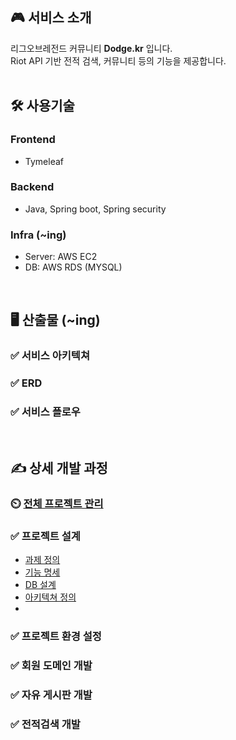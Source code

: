 ## 🎮 서비스 소개
리그오브레전드 커뮤니티 **Dodge.kr** 입니다.<br/>
Riot API 기반 전적 검색, 커뮤니티 등의 기능을 제공합니다.<br/>
<br/>
## 🛠  사용기술
### **Frontend**
- Tymeleaf

### **Backend**
- Java, Spring boot, Spring security

### **Infra (~ing)**
- Server: AWS EC2
- DB: AWS RDS (MYSQL)
<br/>

## 🖥 산출물 (~ing)
### ✅ 서비스 아키텍쳐
### ✅ ERD
### ✅ 서비스 플로우
<br/>

## ✍️ 상세 개발 과정

### ⏲️ [전체 프로젝트 관리](https://little-bit-cf9.notion.site/49c263a8a1394ccc809d4fc577e56a3a?v=c39512296c424cb2850246f94c3ddacd&pvs=4)
### ✅ 프로젝트 설계
- [과제 정의](https://little-bit-cf9.notion.site/49c263a8a1394ccc809d4fc577e56a3a?v=e267b72099054b6ca9ffe8bbfb6b000e&p=0c4bdbcff602497b8c0de889057bedaa&pm=s)
- [기능 명세](https://little-bit-cf9.notion.site/49c263a8a1394ccc809d4fc577e56a3a?v=d45cae060af2413c8f2436a1b566d38a&p=3a711863256c499196a4e5e9b198b05d&pm=s)
- [DB 설계](https://little-bit-cf9.notion.site/49c263a8a1394ccc809d4fc577e56a3a?v=d45cae060af2413c8f2436a1b566d38a&p=8687f72866954bd4bf136a6afa9e1116&pm=s)
- [아키텍쳐 정의](https://little-bit-cf9.notion.site/49c263a8a1394ccc809d4fc577e56a3a?v=d45cae060af2413c8f2436a1b566d38a&p=61c84ed7f3b64f9f88dbd2601653f9ed&pm=s)
- 
### ✅ 프로젝트 환경 설정
### ✅ 회원 도메인 개발
### ✅ 자유 게시판 개발
### ✅ 전적검색 개발

